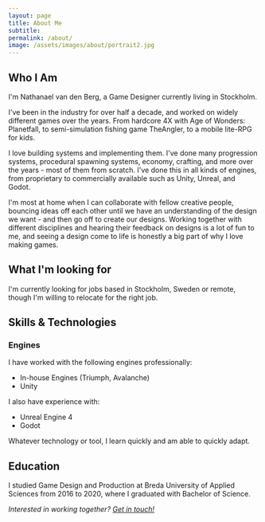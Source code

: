 ```yaml
---
layout: page
title: About Me
subtitle: 
permalink: /about/
image: /assets/images/about/portrait2.jpg
---
```


## Who I Am

I'm Nathanael van den Berg, a Game Designer currently living in Stockholm. 

I've been in the industry for over half a decade, and worked on widely different games over the years. From hardcore 4X with Age of Wonders: Planetfall, to semi-simulation fishing game TheAngler, to a mobile lite-RPG for kids.

I love building systems and implementing them. I've done many progression systems, procedural spawning systems, economy, crafting, and more over the years - most of them from scratch. I've done this in all kinds of engines, from proprietary to commercially available such as Unity, Unreal, and Godot. 

I'm most at home when I can collaborate with fellow creative people, bouncing ideas off each other until we have an understanding of the design we want - and then go off to create our designs. Working together with different disciplines and hearing their feedback on designs is a lot of fun to me, and seeing a design come to life is honestly a big part of why I love making games. 

## What I'm looking for

I'm currently looking for jobs based in Stockholm, Sweden or remote, though I'm willing to relocate for the right job.

## Skills & Technologies

### Engines
I have worked with the following engines professionally:
- In-house Engines (Triumph, Avalanche)
- Unity

I also have experience with:
- Unreal Engine 4
- Godot

Whatever technology or tool, I learn quickly and am able to quickly adapt. 

## Education
I studied Game Design and Production at Breda University of Applied Sciences from 2016 to 2020, where I graduated with Bachelor of Science. 


*Interested in working together? [Get in touch!](/contact/)*